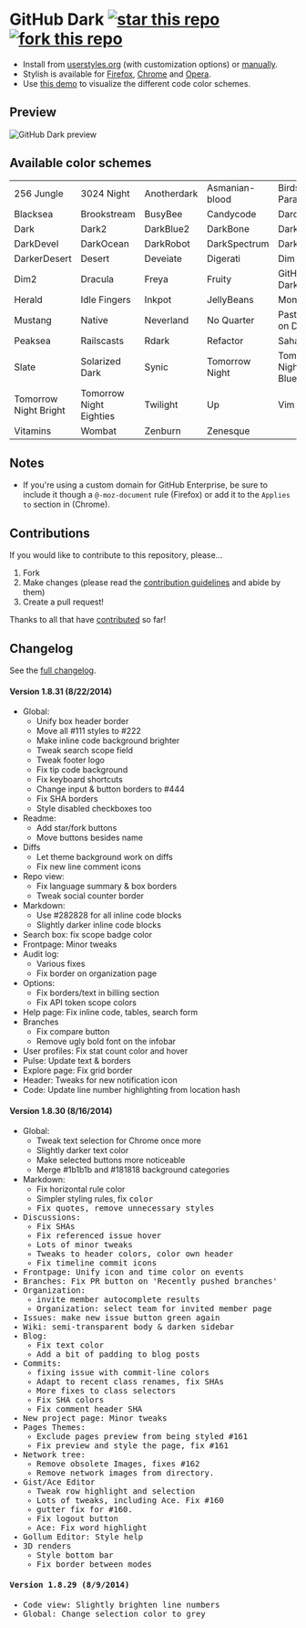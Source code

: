 # GitHub Dark [![star this repo](http://github-svg-buttons.herokuapp.com/star.svg?user=StylishThemes&repo=GitHub-Dark)](http://github.com/StylishThemes/GitHub-Dark) [![fork this repo](http://github-svg-buttons.herokuapp.com/fork.svg?user=StylishThemes&repo=GitHub-Dark)](http://github.com/StylishThemes/GitHub-Dark/fork)

- Install from [userstyles.org](http://userstyles.org/styles/37035) (with customization options) or [manually](https://raw.githubusercontent.com/StylishThemes/GitHub-Dark/master/github-dark.css).
- Stylish is available for [Firefox](https://addons.mozilla.org/en-US/firefox/addon/2108/), [Chrome](https://chrome.google.com/extensions/detail/fjnbnpbmkenffdnngjfgmeleoegfcffe) and [Opera](https://addons.opera.com/en/extensions/details/stylish-for-opera/).
- Use [this demo](http://StylishThemes.github.io/GitHub-Dark/) to visualize the different code color schemes.

## Preview
![GitHub Dark preview](http://i.imgur.com/MsrHuFh.png)

## Available color schemes

|   |   |   |   |   |
| --- | --- | --- | --- | --- |
| 256 Jungle | 3024 Night | Anotherdark | Asmanian-blood | Birds of Paradise |
| Blacksea | Brookstream | BusyBee | Candycode | Darcula |
| Dark | Dark2 | DarkBlue2 | DarkBone | DarkBurn |
| DarkDevel | DarkOcean | DarkRobot | DarkSpectrum | DarkZ |
| DarkerDesert | Desert | Deveiate | Digerati | Dim |
| Dim2 | Dracula | Freya | Fruity | GitHub-Dark |
| Herald | Idle Fingers | Inkpot | JellyBeans | Monokai |
| Mustang | Native | Neverland | No Quarter | Pastels on Dark |
| Peaksea | Railscasts | Rdark | Refactor | Sahara |
| Slate | Solarized Dark | Synic | Tomorrow Night | Tomorrow Night Blue |
| Tomorrow Night Bright | Tomorrow Night Eighties | Twilight | Up | Vim |
| Vitamins | Wombat | Zenburn | Zenesque |  |

## Notes

* If you're using a custom domain for GitHub Enterprise, be sure to include it though a `@-moz-document` rule (Firefox) or add it to the `Applies to` section in (Chrome).

## Contributions

If you would like to contribute to this repository, please...

1. Fork
2. Make changes (please read the [contribution guidelines](https://github.com/StylishThemes/GitHub-Dark/blob/master/CONTRIBUTING.md) and abide by them)
3. Create a pull request!

Thanks to all that have [contributed](https://github.com/StylishThemes/GitHub-Dark/graphs/contributors) so far!

## Changelog

See the [full changelog](https://github.com/StylishThemes/GitHub-Dark/wiki).

#### Version 1.8.31 (8/22/2014)

* Global:
  * Unify box header border
  * Move all #111 styles to #222
  * Make inline code background brighter
  * Tweak search scope field
  * Tweak footer logo
  * Fix tip code background
  * Fix keyboard shortcuts
  * Change input & button borders to #444
  * Fix SHA borders
  * Style disabled checkboxes too
* Readme:
  * Add star/fork buttons
  * Move buttons besides name
* Diffs
  * Let theme background work on diffs
  * Fix new line comment icons
* Repo view:
  * Fix language summary & box borders
  * Tweak social counter border
* Markdown:
  * Use #282828 for all inline code blocks
  * Slightly darker inline code blocks
* Search box: fix scope badge color
* Frontpage: Minor tweaks
* Audit log:
  * Various fixes
  * Fix border on organization page
* Options:
  * Fix borders/text in billing section
  * Fix API token scope colors
* Help page: Fix inline code, tables, search form
* Branches
  * Fix compare button
  * Remove ugly bold font on the infobar
* User profiles: Fix stat count color and hover
* Pulse: Update text & borders
* Explore page: Fix grid border
* Header: Tweaks for new notification icon
* Code: Update line number highlighting from location hash

#### Version 1.8.30 (8/16/2014)

* Global:
  * Tweak text selection for Chrome once more
  * Slightly darker text color
  * Make selected buttons more noticeable
  * Merge #1b1b1b and #181818 background categories
* Markdown:
  * Fix horizontal rule color
  * Simpler styling rules, fix <tt> color
  * Fix quotes, remove unnecessary styles
* Discussions:
  * Fix SHAs
  * Fix referenced issue hover
  * Lots of minor tweaks
  * Tweaks to header colors, color own header
  * Fix timeline commit icons
* Frontpage: Unify icon and time color on events
* Branches: Fix PR button on 'Recently pushed branches'
* Organization:
  * invite member autocomplete results
  * Organization: select team for invited member page
* Issues: make new issue button green again
* Wiki: semi-transparent body & darken sidebar
* Blog:
  * Fix text color
  * Add a bit of padding to blog posts
* Commits:
  * fixing issue with commit-line colors
  * Adapt to recent class renames, fix SHAs
  * More fixes to class selectors
  * Fix SHA colors
  * Fix comment header SHA
* New project page: Minor tweaks
* Pages Themes:
  * Exclude pages preview from being styled #161
  * Fix preview and style the page, fix #161
* Network tree:
  * Remove obsolete Images, fixes #162
  * Remove network images from directory.
* Gist/Ace Editor
  * Tweak row highlight and selection
  * Lots of tweaks, including Ace. Fix #160
  * gutter fix for #160.
  * Fix logout button
  * Ace: Fix word highlight
* Gollum Editor: Style help
* 3D renders
  * Style bottom bar
  * Fix border between modes

#### Version 1.8.29 (8/9/2014)

* Code view: Slightly brighten line numbers
* Global: Change selection color to grey
